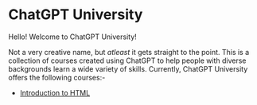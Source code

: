 # ChatGPT University
Hello! Welcome to ChatGPT University!

Not a very creative name, but <em>atleast</em> it gets straight to the point. This is a collection of courses created using ChatGPT to help people with diverse backgrounds learn a wide variety of skills. Currently, ChatGPT University offers the following courses:-
<ul> <li> <a href="https://github.com/vennby/ChatGPT-University/blob/main/HTML/Handout.md">Introduction to HTML</a></li></ul>
